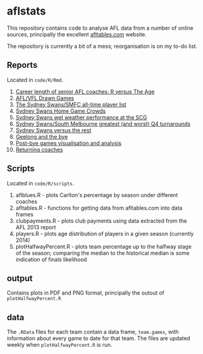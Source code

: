 # aflstats
This repository contains code to analyse AFL data from a number of online sources, principally the excellent [afltables.com](http://afltables.com/afl/afl_index.html) website.

The repository is currently a bit of a mess; reorganisation is on my to-do list.

## Reports
Located in `code/R/Rmd`.

1. [Career length of senior AFL coaches: R versus The Age](https://github.com/neilfws/aflstats/blob/master/code/R/Rmd/coaches_career_length/coaches.md)
1. [AFL/VFL Drawn Games](https://github.com/neilfws/aflstats/blob/master/code/R/Rmd/drawn_games/drawn_games.md)
1. [The Sydney Swans/SMFC all-time player list](https://github.com/neilfws/aflstats/blob/master/code/R/Rmd/swans_alltime_players/swans_alltime.md)
1. [Sydney Swans Home Game Crowds](https://github.com/neilfws/aflstats/blob/master/code/R/Rmd/swans_home_crowd/swans_home_crowd.md)
1. [Sydney Swans wet weather performance at the SCG](https://github.com/neilfws/aflstats/blob/master/code/R/Rmd/swans_scg_rain/scg_rain.md)
1. [Sydney Swans/South Melbourne greatest (and worst) Q4 turnarounds](https://github.com/neilfws/aflstats/blob/master/code/R/Rmd/swans_turnarounds/turnaround.md)
1. [Sydney Swans versus the rest](https://github.com/neilfws/aflstats/blob/master/code/R/Rmd/swans_versus_x/swans_versus_x.md)
1. [Geelong and the bye](https://github.com/neilfws/aflstats/blob/master/code/R/Rmd/bye_scoring/bye_scoring.md)
1. [Post-bye games visualisation and analysis](https://github.com/neilfws/aflstats/blob/master/code/R/Rmd/bye_scoring/post_bye_games.md)
1. [Returning coaches](https://github.com/neilfws/aflstats/blob/master/code/R/Rmd/returning_coaches/returning_coaches.md)

## Scripts
Located in `code/R/scripts`.

1. aflblues.R - plots Carlton's percentage by season under different coaches
1. afltables.R - functions for getting data from afltables.com into data frames
1. clubpayments.R - plots club payments using data extracted from the AFL 2013 report
1. players.R - plots age distribution of players in a given season (currently 2014)
1. plotHalfwayPercent.R - plots team percentage up to the halfway stage of the season; comparing the median to the historical median is some indication of finals likelihood

## output
Contains plots in PDF and PNG format, principally the outout of `plotHalfwayPercent.R`

## data
The `.RData` files for each team contain a data frame, `team.games`, with information about every game to date for that team. The files are updated weekly when `plotHalfwayPercent.R` is run.
